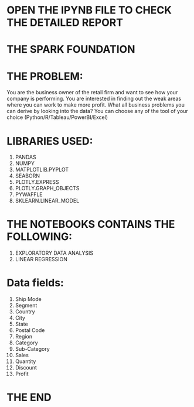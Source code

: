 # OPEN THE IPYNB FILE TO CHECK THE DETAILED REPORT
# THE SPARK FOUNDATION 
# THE PROBLEM:
You are the business owner of the retail firm and want to see how your company is performing. You are interested in finding out the weak areas where you can work to make more profit. What all business problems you can derive by looking into the data? You can choose any of the tool of your choice (Python/R/Tableau/PowerBI/Excel)
# LIBRARIES USED:
1. PANDAS
2. NUMPY
3. MATPLOTLIB.PYPLOT
4. SEABORN
5. PLOTLY.EXPRESS
6. PLOTLY.GRAPH_OBJECTS
7. PYWAFFLE
8. SKLEARN.LINEAR_MODEL
# THE NOTEBOOKS CONTAINS THE FOLLOWING:
1. EXPLORATORY DATA ANALYSIS
2. LINEAR REGRESSION
# Data fields:
1. Ship Mode
2. Segment
3. Country
4. City
5. State
6. Postal Code
7. Region
8. Category
9. Sub-Category
10. Sales
11. Quantity
12. Discount
13. Profit
# THE END

